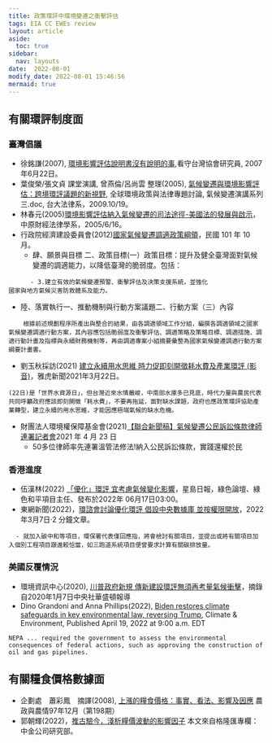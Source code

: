 ```yaml
---
title: 政策環評中環境變遷之衝擊評估
tags: EIA CC EWEs review
layout: article
aside:
  toc: true
sidebar:
  nav: layouts
date:  2022-08-01
modify_date: 2022-08-01 15:46:56
mermaid: true
---
```

## 有關環評制度面
### 臺灣倡議
- 徐銘謙(2007), [環境影響評估說明書沒有說明的事](https://www.taiwanwatch.org.tw/node/302),看守台灣協會研究員, 2007年6月22日。
- 葉俊榮/張文貞 課堂演講, 曾燕倫/呂尚雲 整理(2005), [氣候變遷與環境影響評估：跨境環評議題的新視野](http://www.law.ntu.edu.tw/ntulawples/UserFiles/images/class%20note%203.pdf), 全球環境政策與法律專題討論, 氣候變遷演講系列三.doc, 台大法律系，2009.10/19。
- 林春元(2005)[環境影響評估納入氣候變遷的司法途徑-美國法的發展與啟示](http://cycu.lawbank.com.tw/Download/35/011120001.pdf)，中原財經法律學系，2005/6/16。
- 行政院經濟建設委員會(2012)[國家氣候變遷調適政策綱領](https://ws.ndc.gov.tw/Download.ashx?u=LzAwMS9hZG1pbmlzdHJhdG9yLzEwL3JlbGZpbGUvNTU2Ni83MDgwLzAwMTcxMjRfNS5wZGY%3D&n=MTAxMTAxMOWci%2BWutuawo%2BWAmeiuiumBt%2Biqv%2BmBqeaUv%2Betlue2semgmCjkv67mraMpLnBkZg%3D%3D&icon=..pdf)，民國 101 年 10 月。
  - 肆、願景與目標 二、政策目標(一）政策目標：提升及健全臺灣面對氣候變遷的調適能力，以降低臺灣的脆弱度。包括：

```
      - 3.建立有效的氣候變遷預警、衝擊評估及決策支援系統，並強化
國家與地方氣候災害防救體系及能力。
```
  - 陸、落實執行一、推動機制與行動方案議題二、行動方案（三）內容

```
    根據前述規劃程序所產出與整合的結果，由各調適領域工作分組，編撰各調適領域之國家氣候變遷調適行動方案，其內容應包括脆弱度及衝擊評估、調適策略及策略目標、調適措施、調適行動計畫及指標與永續財務機制等，再由調適專案小組摘要彙整為國家氣候變遷調適行動方案綱要計畫書。
```

- 劉玉秋採訪(2021) [建立永續用水思維 時力促即刻開徵耗水費及產業環評 (影音)](https://tw.news.yahoo.com/建立永續用水思維-時力促即刻開徵耗水費及產業環評-022945127.html)，雅虎新聞2021年3月22日。

```
(22日)是「世界水資源日」，但台灣近來水情嚴峻，中南部水庫多已見底，時代力量與農民代表共同呼籲政府應該即刻開徵「耗水費」，不要再拖延，面對缺水課題，政府也應政策環評協助產業轉型，建立永續的用水思維，才能因應極端氣候的缺水危機。
```
- 財團法人環境權保障基金會(2021)[【聯合新聞稿】氣候變遷公民訴訟條款律師連署記者會](https://erf.org.tw/20210423p/)2021 年 4 月 23 日 
  - 50多位律師率先連署溫管法修法!納入公民訴訟條款，實踐還權於民


### 香港進度
- 伍漢林(2022) [「優化」環評 宜考慮氣候變化影響]()，星島日報，綠色論壇、綠色和平項目主任、發布於2022年 06月17日03:00。
- 東網新聞(2022)，[環諮會討論優化環評 倡設中央數據庫 並按權限開放](https://hk.news.yahoo.com/環諮會討論優化環評-倡設中央數據庫-並按權限開放-122601736.html)，2022年3月7日·2 分鐘文章。

```
  - 就加入碳中和等項目，環保署代表僅回應指，將會檢討有關項目，並提出或將有關項目加入個別工程項目跟進較恰當，如三跑道系統項目便曾要求計算有關碳排放量。
```  

### 美國反覆情況
- 環境資訊中心(2020), [川普政府新規 傳新建設環評無須再考量氣候衝擊](https://e-info.org.tw/node/222446)，摘錄自2020年1月7日中央社華盛頓報導
-  Dino Grandoni and Anna Phillips(2022), [Biden restores climate safeguards in key environmental law, reversing Trump](https://www.washingtonpost.com/climate-environment/2022/04/19/biden-nepa-climate-trump/), Climate & Environment, Published April 19, 2022 at 9:00 a.m. EDT

```
NEPA ... required the government to assess the environmental consequences of federal actions, such as approving the construction of oil and gas pipelines.
```

## 有關糧食價格數據面
- 企劃處　蕭彩鳳　摘譯(2008), [上漲的糧食價格：事實、看法、影響及因應](https://www.coa.gov.tw/ws.php?id=18650) 農政與農情97年12月（第198期）
- 郭朝輝(2022)，[推古驗今，淺析糧價波動的影響因子](https://www.usmartsecurities.com/en/news-detail/6921720454558384586) 本文來自格隆匯專欄：中金公司研究部。